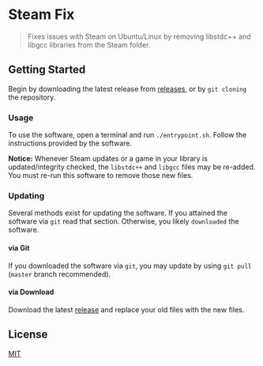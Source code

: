 # Steam Fix

> Fixes issues with Steam on Ubuntu/Linux by removing libstdc++ and libgcc
> libraries from the Steam folder.

## Getting Started

Begin by downloading the latest release from [releases](./releases), or by `git
cloning` the repository.

### Usage

To use the software, open a terminal and run `./entrypoint.sh`. Follow the
instructions provided by the software.

**Notice:** Whenever Steam updates or a game in your library is
updated/integrity checked, the `libstdc++` and `libgcc` files may be re-added.
You must re-run this software to remove those new files.

### Updating

Several methods exist for updating the software. If you attained the software
via `git` read that section. Otherwise, you likely `downloaded` the software.

#### via Git

If you downloaded the software via `git`, you may update by using `git pull`
(`master` branch recommended).

#### via Download

Download the latest [release](./releases) and replace your old files with the
new files.

## License

[MIT](LICENSE)
